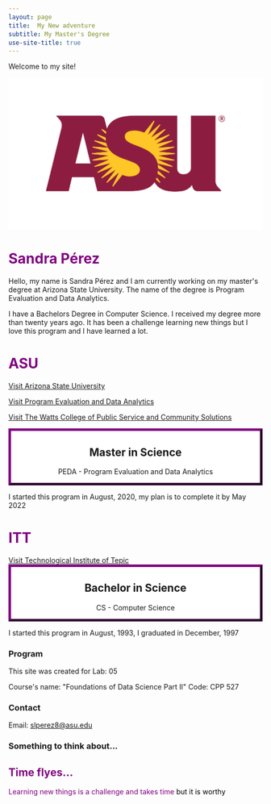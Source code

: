 ```yaml
---
layout: page
title:  My New adventure
subtitle: My Master's Degree
use-site-title: true
---
```


Welcome to my site!

<img src="img/asu.png" height="300px" class="center">

<h1> Sandra Pérez </h1>

<div class = "example-class">

Hello, my name is Sandra Pérez and I am currently working on my master's degree at Arizona State University. The name of the degree is Program Evaluation and Data Analytics. 
  
</div>

I have a Bachelors Degree in Computer Science. I received my degree more than twenty years ago. It has been a challenge learning new things but I love this program and I have learned a lot.

<style>

h1 { color: purple }
  
mycustomtag { }
  .example-class { }
  
</style>


<html>
<head>
<style>
.myDiv {
  border: 5px outset purple;
  background-color: white;    
  text-align: center;
}
</style>
</head>
<body>

<h1> ASU </h1>
<a href="https://www.asu.edu/">Visit Arizona State University</a><br/>

<a href="https://publicservice.asu.edu/programs/ms/program-evaluation-and-data-analytics-ms"> Visit Program Evaluation and Data Analytics</a><br/>
  
<a href="https://publicservice.asu.edu/">Visit The Watts College of Public Service and Community Solutions</a> 
 
<div class="myDiv">
  <h2>Master in Science</h2>
  <p>PEDA - Program Evaluation and Data Analytics</p>
</div>

<p>I started this program in August, 2020, my plan is to complete it by May 2022</p>
  
</body>
</html>

<html2>
<head>
<style>
.myDiv {
  border: 5px outset purple;
  background-color: white;    
  text-align: center;
}
</style>
</head>
<body>

<h1> ITT </h1>
<a href="https://https://www.tepic.tecnm.mx//">Visit Technological Institute of Tepic</a>  
 
<div class="myDiv">
  <h2>Bachelor in Science</h2>
  <p>CS - Computer Science</p>
</div>

<p>I started this program in August, 1993, I graduated in December, 1997</p>

</body>
</html2>



### Program

This site was created for   Lab: 05

Course's name: "Foundations of Data Science Part II"   Code: CPP 527



### Contact

Email: [slperez8@asu.edu](mailto:slperez8@asu.edu)

### Something to think about...
<div style="color: purple;">
 <h2> Time flyes... </h2>
  <p>
    Learning new things is a challenge and takes time
    <span style="color: black;"> but it is worthy</span>
  </p>
</div>

